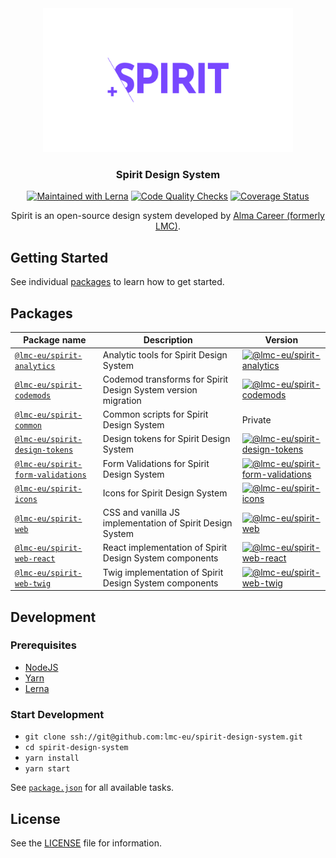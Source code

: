 <div align="center">
<img src="https://github.com/lmc-eu/spirit-design-system/blob/main/static/spirit.svg?raw=true" width="400" height="230" alt="Spirit Design System" />

### Spirit Design System

[![Maintained with Lerna][lerna-svg]][lerna]
[![Code Quality Checks][code-quality-checks-svg]][code-quality-checks]
[![Coverage Status][coverage-status-svg]][coverage-status]

Spirit is an open-source design system developed by [Alma Career (formerly LMC)][alma-career].

</div>

## Getting Started

See individual [packages](#packages) to learn how to get started.

## Packages

| Package name                                                   | Description                                                   | Version                                                  |
| -------------------------------------------------------------- | ------------------------------------------------------------- | -------------------------------------------------------- |
| [`@lmc-eu/spirit-analytics`][packages-analytics]               | Analytic tools for Spirit Design System                       | [![@lmc-eu/spirit-analytics][sa-badge]][sa-npm]          |
| [`@lmc-eu/spirit-codemods`][packages-codemods]                 | Codemod transforms for Spirit Design System version migration | [![@lmc-eu/spirit-codemods][sc-badge]][sc-npm]           |
| [`@lmc-eu/spirit-common`][packages-common]                     | Common scripts for Spirit Design System                       | Private                                                  |
| [`@lmc-eu/spirit-design-tokens`][packages-design-tokens]       | Design tokens for Spirit Design System                        | [![@lmc-eu/spirit-design-tokens][sdt-badge]][sdt-npm]    |
| [`@lmc-eu/spirit-form-validations`][packages-form-validations] | Form Validations for Spirit Design System                     | [![@lmc-eu/spirit-form-validations][sfv-badge]][sfv-npm] |
| [`@lmc-eu/spirit-icons`][packages-icons]                       | Icons for Spirit Design System                                | [![@lmc-eu/spirit-icons][si-badge]][si-npm]              |
| [`@lmc-eu/spirit-web`][packages-web]                           | CSS and vanilla JS implementation of Spirit Design System     | [![@lmc-eu/spirit-web][sw-badge]][sw-npm]                |
| [`@lmc-eu/spirit-web-react`][packages-web-react]               | React implementation of Spirit Design System components       | [![@lmc-eu/spirit-web-react][swr-badge]][swr-npm]        |
| [`@lmc-eu/spirit-web-twig`][packages-web-twig]                 | Twig implementation of Spirit Design System components        | [![@lmc-eu/spirit-web-twig][swt-badge]][swt-packagist]   |

## Development

### Prerequisites

- [NodeJS][nodejs]
- [Yarn][yarn]
- [Lerna][lerna]

### Start Development

- `git clone ssh://git@github.com:lmc-eu/spirit-design-system.git`
- `cd spirit-design-system`
- `yarn install`
- `yarn start`

See [`package.json`][package.json] for all available tasks.

## License

See the [LICENSE][license] file for information.

[alma-career]: https://github.com/lmc-eu
[code-quality-checks]: https://github.com/lmc-eu/spirit-design-system/actions
[code-quality-checks-svg]: https://github.com/lmc-eu/spirit-design-system/actions/workflows/test.yaml/badge.svg?branch=main
[coverage-status]: https://coveralls.io/github/lmc-eu/spirit-design-system?branch=main
[coverage-status-svg]: https://coveralls.io/repos/github/lmc-eu/spirit-design-system/badge.svg?branch=main
[lerna]: https://lerna.js.org
[lerna-svg]: https://img.shields.io/badge/maintained%20with-lerna-cc00ff.svg
[license]: https://github.com/lmc-eu/spirit-design-system/blob/main/LICENSE.md
[nodejs]: https://nodejs.org
[packages-analytics]: https://github.com/lmc-eu/spirit-design-system/tree/main/packages/analytics
[packages-codemods]: https://github.com/lmc-eu/spirit-design-system/tree/main/packages/codemods
[packages-common]: https://github.com/lmc-eu/spirit-design-system/tree/main/packages/common
[packages-design-tokens]: https://github.com/lmc-eu/spirit-design-system/tree/main/packages/design-tokens
[packages-form-validations]: https://github.com/lmc-eu/spirit-design-system/tree/main/packages/form-validations
[packages-icons]: https://github.com/lmc-eu/spirit-design-system/tree/main/packages/icons
[packages-web]: https://github.com/lmc-eu/spirit-design-system/tree/main/packages/web
[packages-web-react]: https://github.com/lmc-eu/spirit-design-system/tree/main/packages/web-react
[packages-web-twig]: https://github.com/lmc-eu/spirit-design-system/tree/main/packages/web-twig
[package.json]: https://github.com/lmc-eu/spirit-design-system/blob/main/package.json
[sa-badge]: https://img.shields.io/npm/v/%40lmc-eu/spirit-analytics.svg?style=flat-square
[sa-npm]: https://www.npmjs.com/package/@lmc-eu/spirit-analytics
[sc-badge]: https://img.shields.io/npm/v/%40lmc-eu/spirit-codemods.svg?style=flat-square
[sc-npm]: https://www.npmjs.com/package/@lmc-eu/spirit-codemods
[sdt-badge]: https://img.shields.io/npm/v/%40lmc-eu/spirit-design-tokens.svg?style=flat-square
[sdt-npm]: https://www.npmjs.com/package/@lmc-eu/spirit-design-tokens
[sfv-badge]: https://img.shields.io/npm/v/%40lmc-eu/spirit-form-validations.svg?style=flat-square
[sfv-npm]: https://www.npmjs.com/package/@lmc-eu/spirit-form-validations
[si-badge]: https://img.shields.io/npm/v/%40lmc-eu/spirit-icons.svg?style=flat-square
[si-npm]: https://www.npmjs.com/package/@lmc-eu/spirit-icons
[sw-badge]: https://img.shields.io/npm/v/%40lmc-eu/spirit-web.svg?style=flat-square
[sw-npm]: https://www.npmjs.com/package/@lmc-eu/spirit-web
[swr-badge]: https://img.shields.io/npm/v/%40lmc-eu/spirit-web-react.svg?style=flat-square
[swr-npm]: https://www.npmjs.com/package/@lmc-eu/spirit-web-react
[swt-badge]: https://img.shields.io/packagist/v/lmc/spirit-web-twig-bundle.svg?style=flat-square
[swt-packagist]: https://packagist.org/packages/lmc/spirit-web-twig-bundle
[yarn]: https://yarnpkg.com
